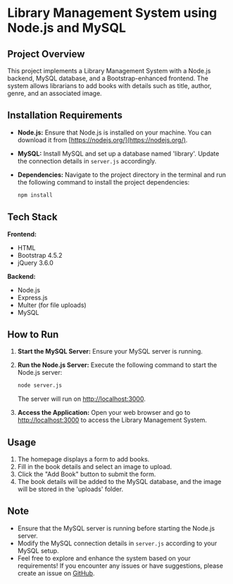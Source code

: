 # Library Management System using Node.js and MySQL

## Project Overview

This project implements a Library Management System with a Node.js backend, MySQL database, and a Bootstrap-enhanced frontend. The system allows librarians to add books with details such as title, author, genre, and an associated image.

## Installation Requirements

- **Node.js:** Ensure that Node.js is installed on your machine. You can download it from [https://nodejs.org/](https://nodejs.org/).

- **MySQL:** Install MySQL and set up a database named 'library'. Update the connection details in `server.js` accordingly.

- **Dependencies:** Navigate to the project directory in the terminal and run the following command to install the project dependencies:

    ```bash
    npm install
    ```

## Tech Stack

**Frontend:**
- HTML
- Bootstrap 4.5.2
- jQuery 3.6.0

**Backend:**
- Node.js
- Express.js
- Multer (for file uploads)
- MySQL

## How to Run

1. **Start the MySQL Server:**
   Ensure your MySQL server is running.

2. **Run the Node.js Server:**
   Execute the following command to start the Node.js server:

    ```bash
    node server.js
    ```

   The server will run on [http://localhost:3000](http://localhost:3000).

3. **Access the Application:**
   Open your web browser and go to [http://localhost:3000](http://localhost:3000) to access the Library Management System.

## Usage

1. The homepage displays a form to add books.
2. Fill in the book details and select an image to upload.
3. Click the "Add Book" button to submit the form.
4. The book details will be added to the MySQL database, and the image will be stored in the 'uploads' folder.

## Note

- Ensure that the MySQL server is running before starting the Node.js server.
- Modify the MySQL connection details in `server.js` according to your MySQL setup.
- Feel free to explore and enhance the system based on your requirements! If you encounter any issues or have suggestions, please create an issue on [GitHub](https://github.com/your-repository).

